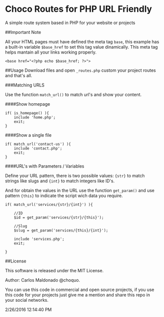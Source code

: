 # Choco Routes for PHP URL Friendly
A simple route system based in PHP for your website or projects

##Important Note

All your HTML pages must have defined the meta tag `base`, this example has a built-in variable `$base_href` to set this tag value dinamically. This meta tag helps mantain all your links working properly.

	<base href="<?php echo $base_href; ?>">

##Usage
Download files and open `_routes.php` custom your project routes and that's all.

###Matching URLS

Use the function `match_url()` to match url's and show your content.

####Show homepage

	if( is_homepage() ){
		include 'home.php';
		exit;
	}

####Show a single file

	if( match_url('contact-us') ){
		include 'contact.php';
		exit;
	}

####URL's with Parameters / Variables

Define your URL pattern, there is two possible values: `{str}` to match strings like slugs and `{int}` to match integers like ID's.

And for obtain the values in the URL use the function `get_param()` and use pattern `{this}` to indicate the script wich data you require.

	if( match_url('services/{str}/{int}') ){

		//ID
		$id = get_param('services/{str}/{this}');
		
		//Slug
		$slug = get_param('services/{this}/{int}');
	
		include 'services.php';
		exit;

	}

##License

This software is released under the MIT License.

Author: Carlos Maldonado @choquo.

You can use this code in commercial and open source projects, if you use this code for your projects just give me a mention and share this repo in your social networks.

2/26/2016 12:14:40 PM 